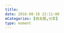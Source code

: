 ```yaml
---
title: 
date: 2016-08-16 22:11:00
mCategories: [朋友圈,分享]
type: moment
---
```


<div id="share-20160816221100"></div>

<script src="/lib/moment/share.js"></script>
<script>
var data = {
    "url": "http://cc.baicizhan.com/801216/daka/weixin?today=31&days=27&from=timeline&isappinstalled=0",
    "title": "我已经在百词斩上坚持了27天，今天过招31个单词。",
    "picUrl": "http://image.ennis.info/shares/xueba_2x.png",
};
weChatShareRender(data, "share-20160816221100");
</script>
